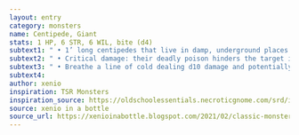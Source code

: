 ```yaml
---
layout: entry 
category: monsters
name: Centipede, Giant
stats: 1 HP, 6 STR, 6 WIL, bite (d4)
subtext1: " • 1’ long centipedes that live in damp, underground places."
subtext2: " • Critical damage: their deadly poison hinders the target incapacitated for up to 10 days (save STR once a day to recover)."
subtext3: " • Breathe a line of cold dealing d10 damage and potentially paralyzing those caught."
subtext4: 
author: xenio
inspiration: TSR Monsters
inspiration_source: https://oldschoolessentials.necroticgnome.com/srd/index.php/Monster_Descriptions
source: xenio in a bottle
source_url: https://xenioinabottle.blogspot.com/2021/02/classic-monsters-for-cairnito-part-1.html
---
```

